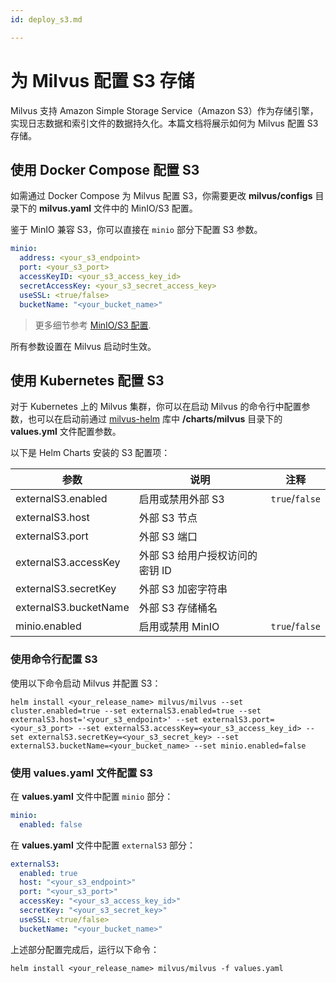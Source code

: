 ```yaml
---
id: deploy_s3.md

---
```


# 为 Milvus 配置 S3 存储

Milvus 支持 Amazon Simple Storage Service（Amazon S3）作为存储引擎，实现日志数据和索引文件的数据持久化。本篇文档将展示如何为 Milvus 配置 S3 存储。

## 使用 Docker Compose 配置 S3

如需通过 Docker Compose 为 Milvus 配置 S3，你需要更改 **milvus/configs** 目录下的 **milvus.yaml** 文件中的 MinIO/S3 配置。

鉴于 MinIO 兼容 S3，你可以直接在 `minio` 部分下配置 S3 参数。

```yaml
minio:
  address: <your_s3_endpoint>
  port: <your_s3_port>
  accessKeyID: <your_s3_access_key_id>
  secretAccessKey: <your_s3_secret_access_key>
  useSSL: <true/false>
  bucketName: "<your_bucket_name>"
```

> 更多细节参考 [MinIO/S3 配置](configuration_standalone-advanced.md#MinIOS3-配置).

<div class="alert note">
所有参数设置在 Milvus 启动时生效。
</div>


## 使用 Kubernetes 配置 S3

对于 Kubernetes 上的 Milvus 集群，你可以在启动 Milvus 的命令行中配置参数，也可以在启动前通过 [milvus-helm](https://github.com/milvus-io/milvus-helm) 库中 **/charts/milvus** 目录下的 **values.yml** 文件配置参数。

以下是 Helm Charts 安装的 S3 配置项：

| 参数                  | 说明                            | 注释                                 |
| --------------------- | ------------------------------- | ------------------------------------ |
| externalS3.enabled    | 启用或禁用外部 S3               | <code>true</code>/<code>false</code> |
| externalS3.host       | 外部 S3 节点                    |                                      |
| externalS3.port       | 外部 S3 端口                    |                                      |
| externalS3.accessKey  | 外部 S3 给用户授权访问的密钥 ID |                                      |
| externalS3.secretKey  | 外部 S3 加密字符串              |                                      |
| externalS3.bucketName | 外部 S3 存储桶名                |                                      |
| minio.enabled         | 启用或禁用 MinIO                | <code>true</code>/<code>false</code> |

### 使用命令行配置 S3

使用以下命令启动 Milvus 并配置 S3：

```shell
helm install <your_release_name> milvus/milvus --set cluster.enabled=true --set externalS3.enabled=true --set externalS3.host='<your_s3_endpoint>' --set externalS3.port=<your_s3_port> --set externalS3.accessKey=<your_s3_access_key_id> --set externalS3.secretKey=<your_s3_secret_key> --set externalS3.bucketName=<your_bucket_name> --set minio.enabled=false
```

### 使用 **values.yaml** 文件配置 S3

在 **values.yaml** 文件中配置 `minio` 部分：

```yaml
minio:
  enabled: false
```

在 **values.yaml** 文件中配置 `externalS3` 部分：

```yaml
externalS3:
  enabled: true
  host: "<your_s3_endpoint>"
  port: "<your_s3_port>"
  accessKey: "<your_s3_access_key_id>"
  secretKey: "<your_s3_secret_key>"
  useSSL: <true/false>
  bucketName: "<your_bucket_name>"
```

上述部分配置完成后，运行以下命令：

```shell
helm install <your_release_name> milvus/milvus -f values.yaml
```

